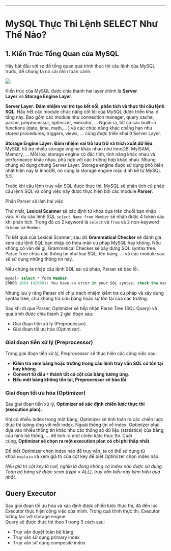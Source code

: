 
---

# MySQL Thực Thi Lệnh SELECT Như Thế Nào?

## 1. Kiến Trúc Tổng Quan của MySQL

Hãy bắt đầu với sơ đồ tổng quan quá trình thực thi câu lệnh của MySQL trước, để chúng ta có cái nhìn toàn cảnh.

![](https://images.viblo.asia/93ec8ba7-a6f2-48ea-8ecb-14a263bf4289.png)

Kiến trúc của MySQL được chia thành hai layer chính là **Server Layer** và **Storage Engine Layer**.

**Server Layer: Đảm nhiệm vai trò tạo kết nối, phân tích và thực thi câu lệnh SQL.** Hầu hết các module chức năng cốt lõi của MySQL được triển khai ở tầng này. Bao gồm các module như connection manager, query cache, parser, preprocessor, optimizer, executor, ... Ngoài ra, tất cả các built-in functions (date, time, math,… ) và các chức năng khác chẳng hạn như stored procedures, triggers, views, … cũng được triển khai ở Server Layer.

**Storage Engine Layer: Đảm nhiệm vai trò lưu trữ và trích xuất dữ liệu**. MySQL hỗ trợ nhiều storage engine khác nhau như InnoDB, MyISAM, Memory, … Mỗi loại storage engine có đặc tính, tính năng khác nhau và performance khác nhau, phù hợp với các trường hợp khác nhau. Nhưng chúng sử dụng chung Server Layer. Storage engine được sử dụng phổ biến nhất hiện nay là InnoDB, nó cũng là storage engine mặc định kể từ MySQL 5.5.


Trước khi câu lệnh truy vấn SQL được thực thi, MySQL sẽ phân tích cú pháp câu lệnh SQL và công việc này được thực hiện bởi các module **Parser**.

Phần Parser sẽ làm hai việc.

Thứ nhất, **Lexical Scanner** sẽ xác định từ khóa dựa trên chuỗi bạn nhập vào. Ví dụ câu lệnh SQL `select Name from Member` sẽ nhận được 4 token sau khi phân tích. Trong đó có 2 keyword là `select` và `from` và 2 non-keyword là `Name` và `Member`.

Từ kết quả của Lexical Scanner, sau đó **Grammatical Checker** sẽ đánh giá xem câu lệnh SQL bạn nhập có thõa mãn cú pháp MySQL hay không. Nếu không có vấn đề gì, Grammatical Checker sẽ xây dựng SQL syntax tree. Parse Tree chứa các thông tin như loại SQL, tên bảng, ... và các module sau sẽ sử dụng những thông tin này.


Nếu chúng ta nhập câu lệnh SQL sai cú pháp, Parser sẽ báo lỗi.

```SQL
mysql> select * form Member;
ERROR 1064 (42000): You have an error in your SQL syntax; check the manual that corresponds to your MySQL server version for the right syntax to use near 'form Member at line 1

```

Nhưng lưu ý rằng Parser chỉ chịu trách nhiệm kiểm tra cú pháp và xây dựng syntax tree, chứ không tra cứu bảng hoặc sự tồn tại của các trường.

Sau khi đi qua Parser, Optimizer sẽ tiếp nhận Parse Tree (SQL Query) và quá trình được chia thành 2 giai đoạn sau:

- Giai đoạn tiền xử lý (Preprocessor).
- Giai đoạn tối ưu hóa (Optimizer).


### Giai đoạn tiền xử lý (Preprocessor)

Trong giai đoạn tiền xử lý, Preprocessor sẽ thực hiện các công việc sau:

- **Kiểm tra xem bảng hoặc trường trong câu lệnh truy vấn SQL có tồn tại hay không**.
- **Convert từ dấu `*` thành tất cả cột của bảng tương ứng**.
- **Nếu một bảng không tồn tại, Preprocessor sẽ báo lỗi**

### Giai đoạn tối ưu hóa (Optimizer)

Sau giai đoạn tiền xử lý, **Optimizer sẽ xác định chiến lược thực thi (execution plan).**

Khi có nhiều index trong một bảng, Optimizer sẽ tính toán ra các chiến lược thực thi tương ứng với mỗi index. Ngoài thông tin về index, Optimizer phải dựa vào nhiều thông tin khác như các thông số dữ liệu (statistics) của bảng, cấu hình hệ thống, … để tính ra một chiến lược thực thi. Cuối cùng, **Optimizer sẽ chọn ra một execution plan có chi phi thấp nhất**.

Để biết Optimizer chọn index nào để truy vấn, ta có thể sử dụng từ khóa `explain` và xem giá trị của cột key để biết Optimizer chọn index nào.

*Nếu giá trị cột key là null, nghĩa là đang không có index nào được sử dụng. Toàn bộ bảng sẽ được scan (type = ALL), truy vấn kiểu này kém hiệu quả nhất.*

## Query Executor

Sau giai đoạn tối ưu hóa và xác định được chiến lược thực thi, đã đến lúc Executor thực hiện công việc của mình. Trong quá trình thực thi, Executor tương tác với storage engine.  
Query sẽ được thực thi theo 1 trong 3 cách sau:

- Truy vấn duyệt toàn bộ bảng
- Truy vấn sử dụng primary index
- Truy vấn sử dụng composite index

